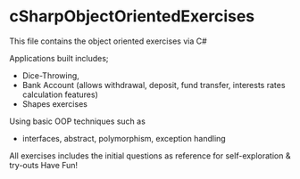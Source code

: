 # cSharpObjectOrientedExercises

This file contains the object oriented exercises via C#

Applications built includes;
- Dice-Throwing, 
- Bank Account (allows withdrawal, deposit, fund transfer, interests rates calculation features)
 - Shapes exercises

Using basic OOP techniques such as 
- interfaces, abstract, polymorphism, exception handling

All exercises includes the initial questions as reference for self-exploration & try-outs 
Have Fun!
